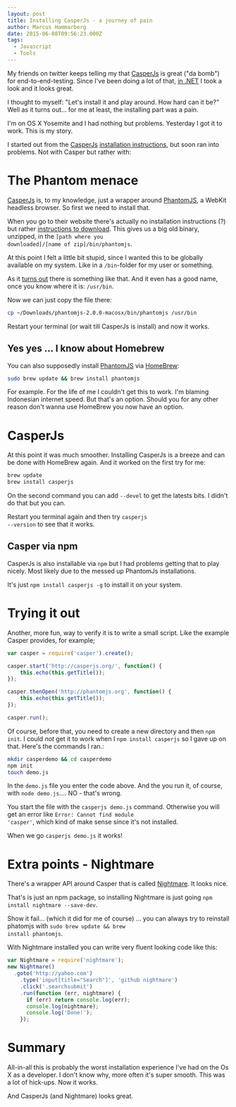 ```yaml
---
layout: post
title: Installing CasperJs - a journey of pain
author: Marcus Hammarberg
date: 2015-06-08T09:56:23.000Z
tags:
  - Javascript
  - Tools
---
```


My friends on twitter keeps telling my that [CasperJs](http://casperjs.org/) is great ("da bomb") for end-to-end-testing. Since I've been doing a lot of that, [in .NET](http://www.marcusoft.net/2012/05/specflow-page-objects-and.html) I took a look and it looks great.

I thought to myself: "Let's install it and play around. How hard can it be?" Well as it turns out... for me at least, the installing part was a pain.

I'm on OS X Yosemite and I had nothing but problems. Yesterday I got it to work. This is my story.

<!-- excerpt-end -->

I started out from the [CasperJs](http://casperjs.org) [installation instructions](http://docs.casperjs.org/en/latest/installation.html), but soon ran into problems. Not with Casper but rather with:

# The Phantom menace

[CasperJs](http://casperjs.org/) is, to my knowledge, just a wrapper around [PhantomJS](http://www.phantomjs.org/), a WebKit headless browser. So first we need to install that.

When you go to their website there's actually no installation instructions (?) but rather [instructions to download](http://phantomjs.org/download.html). This gives us a big old binary, unzipped, in the <code>[path where you downloaded]/[name of zip]/bin/phantomjs</code>.

At this point I felt a little bit stupid, since I wanted this to be globally available on my system. Like in a <code>/bin</code>-folder for my user or something.

As it [turns out](http://superuser.com/questions/7150/mac-osx-conventional-places-where-binary-files-should-live) there is something like that. And it even has a good name, once you know where it is: <code>/usr/bin</code>.

Now we can just copy the file there:

```bash
cp ~/Downloads/phantomjs-2.0.0-macosx/bin/phantomjs /usr/bin
```

Restart your terminal (or wait till CasperJs is install) and now it works.

## Yes yes ... I know about Homebrew

You can also supposedly install [PhantomJS](http://www.phantomjs.org/) via [HomeBrew](http://brew.sh/):

```bash
sudo brew update && brew install phantomjs
```

For example. For the life of me I couldn't get this to work. I'm blaming Indonesian internet speed. But that's an option. Should you for any other reason don't wanna use HomeBrew you now have an option.

# CasperJs

At this point it was much smoother. Installing CasperJs is a breeze and can be done with HomeBrew again. And it worked on the first try for me:

```bash
brew update
brew install casperjs
```

On the second command you can add <code>--devel</code> to get the latests bits. I didn't do that but you can.

Restart you terminal again and then try <code>casperjs --version</code> to see that it works.

## Casper via npm

CasperJs is also installable via <code>npm</code> but I had problems getting that to play nicely. Most likely due to the messed up PhantomJs installations.

It's just <code>npm install casperjs -g</code> to install it on your system.

# Trying it out

Another, more fun, way to verify it is to write a small script. Like the example Casper provides, for example;

```javascript
var casper = require('casper').create();

casper.start('http://casperjs.org/', function() {
    this.echo(this.getTitle());
});

casper.thenOpen('http://phantomjs.org', function() {
    this.echo(this.getTitle());
});

casper.run();
```

Of course, before that, you need to create a new directory and then <code>npm init</code>. I could *not* get it to work when I <code>npm install casperjs</code> so I gave up on that. Here's the commands I ran.:

```bash
mkdir casperdemo && cd casperdemo
npm init
touch demo.js
```

In the <code>demo.js</code> file you enter the code above. And the you run it, of course, with <code>node demo.js</code>.... NO - that's wrong.

You start the file with the <code>casperjs demo.js</code> command. Otherwise you will get an error like <code>Error: Cannot find module 'casper'</code>, which kind of make sense since it's not installed.

When we go <code>casperjs demo.js</code> it works!

# Extra points - Nightmare

There's a wrapper API around Casper that is called [Nightmare](https://www.npmjs.com/package/nightmare). It looks nice.

That's is just an npm package, so installing Nightmare is just going <code>npm install nightmare --save-dev</code>.

Show it fail... (which it did for me of course) ... you can always try to reinstall phatomjs with <code>sudo brew update && brew install phantomjs</code>.

With Nightmare installed you can write very fluent looking code like this:

```javascript
var Nightmare = require('nightmare');
new Nightmare()
  .goto('http://yahoo.com')
    .type('input[title="Search"]', 'github nightmare')
    .click('.searchsubmit')
    .run(function (err, nightmare) {
      if (err) return console.log(err);
      console.log(nightmare);
      console.log('Done!');
    });
```

# Summary

All-in-all this is probably the worst installation experience I've had on the Os X as a developer. I don't know why, more often it's super smooth. This was a lot of hick-ups. Now it works.

And CasperJs (and Nightmare) looks great.
